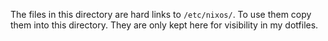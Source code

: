 The files in this directory are hard links to `/etc/nixos/`. To use them copy them into this directory. They are only kept here for visibility in my dotfiles.
